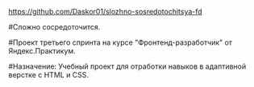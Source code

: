 https://github.com/Daskor01/slozhno-sosredotochitsya-fd

#Сложно сосредоточится.

#Проект третьего спринта на курсе "Фронтенд-разработчик" от Яндекс.Практикум.

#Назначение: Учебный проект для отработки навыков в адаптивной верстке с HTML и CSS.